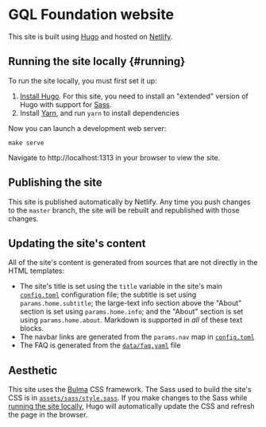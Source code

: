 # GQL Foundation website

This site is built using [Hugo](https://gohugo.io) and hosted on [Netlify](https://netlify.com).

## Running the site locally {#running}

To run the site locally, you must first set it up:

1. [Install Hugo](https://gohugo.io/getting-started/installing/). For this site, you need to install an "extended" version of Hugo with support for [Sass](https://sass-lang.com).
1. Install [Yarn](https://classic.yarnpkg.com/en/docs/getting-started), and run `yarn` to install dependencies

Now you can launch a development web server:

```shell
make serve
```

Navigate to http://localhost:1313 in your browser to view the site.

## Publishing the site

This site is published automatically by Netlify. Any time you push changes to the `master` branch, the site will be rebuilt and republished with those changes.

## Updating the site's content

All of the site's content is generated from sources that are not directly in the HTML templates:

* The site's title is set using the `title` variable in the site's main [`config.toml`](config.toml) configuration file; the subtitle is set using `params.home.subtitle`; the large-text info section above the "About" section is set using `params.home.info`; and the "About" section is set using `params.home.about`. Markdown is supported in *all* of these text blocks.
* The navbar links are generated from the `params.nav` map in [`config.toml`](config.toml)
* The FAQ is generated from the [`data/faq.yaml`](data/faq.yaml) file

## Aesthetic

This site uses the [Bulma](https://bulma.io) CSS framework. The Sass used to build the site's CSS is in [`assets/sass/style.sass`](assets/sass/style.sass). If you make changes to the Sass while [running the site locally](#running), Hugo will automatically update the CSS and refresh the page in the browser.
